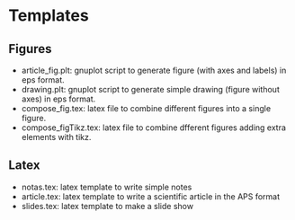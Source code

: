 # Templates

## Figures
* article_fig.plt: gnuplot script to generate figure (with axes and labels) in eps format.
* drawing.plt: gnuplot script to generate simple drawing (figure without axes) in eps format.
* compose_fig.tex: latex file to combine different figures into a single figure.
* compose_figTikz.tex: latex file to combine dfferent figures adding extra elements with tikz.

## Latex
* notas.tex: latex template to write simple notes
* article.tex: latex template to write a scientific article in the APS format
* slides.tex: latex template to make a slide show
